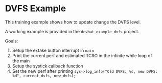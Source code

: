 # DVFS Example

This training example shows how to update change the DVFS level. 

A working example is provided in the `devhat_example_dvfs` project. 

Goals:

1. Setup the extake button interrupt in `main`
2. Print the current perf and estimated TCRO in the infinite while loop of the main
3. Setup the systick callback function
4. Set the new perf after printing `sys->log_info("Old DVFS: %d, new DVFS: %d", current_dvfs, new_dvfs);`


